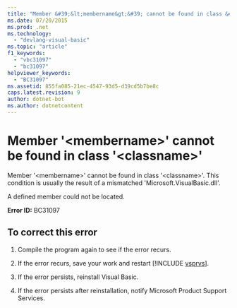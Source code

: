 ```yaml
---
title: "Member &#39;&lt;membername&gt;&#39; cannot be found in class &#39;&lt;classname&gt;&#39;"
ms.date: 07/20/2015
ms.prod: .net
ms.technology: 
  - "devlang-visual-basic"
ms.topic: "article"
f1_keywords: 
  - "vbc31097"
  - "bc31097"
helpviewer_keywords: 
  - "BC31097"
ms.assetid: 855fa085-21ec-4547-93d5-d39cd5b7be8c
caps.latest.revision: 9
author: dotnet-bot
ms.author: dotnetcontent
---
```

# Member &#39;&lt;membername&gt;&#39; cannot be found in class &#39;&lt;classname&gt;&#39;
Member '\<membername>' cannot be found in class '\<classname>'. This condition is usually the result of a mismatched 'Microsoft.VisualBasic.dll'.  
  
 A defined member could not be located.  
  
 **Error ID:** BC31097  
  
## To correct this error  
  
1. Compile the program again to see if the error recurs.  
  
2. If the error recurs, save your work and restart [!INCLUDE [vsprvs](~/includes/vsprvs-md.md)].  
  
3. If the error persists, reinstall Visual Basic.  
  
4. If the error persists after reinstallation, notify Microsoft Product Support Services.  
  

